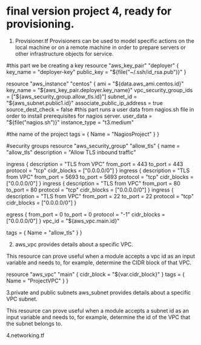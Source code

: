 # final version project 4, ready for provisioning.

1. Provisioner.tf 
Provisioners can be used to model specific actions on the local machine or on a remote machine in order to prepare servers or other infrastructure objects for service.


#this part we be creating a key
resource "aws_key_pair" "deployer" {
  key_name   = "deployer-key"
  public_key = "${file("~/.ssh/id_rsa.pub")}"
 }
 
resource "aws_instance" "centos" {
  ami               = "${data.aws_ami.centos.id}"
  key_name          = "${aws_key_pair.deployer.key_name}"
  vpc_security_group_ids = ["${aws_security_group.allow_tls.id}"]
  subnet_id         = "${aws_subnet.public1.id}"
  associate_public_ip_address = true
  source_dest_check = false
#this part runs a user data from nagios.sh file in order to install prerequisites for nagios server.
  user_data = "${file("nagios.sh")}"
  instance_type = "t3.medium"
 
 #the name of the project
 tags = {
    Name = "NagiosProject"
  }
 }

#security groups 
resource "aws_security_group" "allow_tls" {
  name        = "allow_tls"
  description = "Allow TLS inbound traffic"
  

  ingress {
    description = "TLS from VPC"
    from_port   = 443
    to_port     = 443
    protocol    = "tcp"
     cidr_blocks = ["0.0.0.0/0"]
  }
  ingress {
    description = "TLS from VPC"
    from_port   = 5693
    to_port     = 5693
    protocol    = "tcp"
     cidr_blocks = ["0.0.0.0/0"]
  }
  ingress {
    description = "TLS from VPC"
    from_port   = 80
    to_port     = 80
    protocol    = "tcp"
     cidr_blocks = ["0.0.0.0/0"]
  }
  ingress {
    description = "TLS from VPC"
    from_port   = 22
    to_port     = 22
    protocol    = "tcp"
     cidr_blocks = ["0.0.0.0/0"]
  }

  egress {
    from_port   = 0
    to_port     = 0
    protocol    = "-1"
    cidr_blocks = ["0.0.0.0/0"]
  }
  vpc_id = "${aws_vpc.main.id}"

  tags = {
    Name = "allow_tls"
  }
}


2. aws_vpc provides details about a specific VPC.

This resource can prove useful when a module accepts a vpc id as an input variable and needs to, for example, determine the CIDR block of that VPC.


resource "aws_vpc" "main" {
  cidr_block = "${var.cidr_block}"
}
tags = {
    Name = "ProjectVPC"
  }
}

3.private and public subnets
aws_subnet provides details about a specific VPC subnet.

This resource can prove useful when a module accepts a subnet id as an input variable and needs to, for example, determine the id of the VPC that the subnet belongs to.

4.networking.tf


